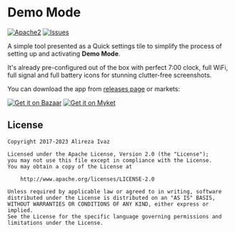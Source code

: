 # Demo Mode

[![Apache2](http://img.shields.io/badge/license-APACHE2-blue.svg)](https://www.apache.org/licenses/LICENSE-2.0.html)
[![Issues](https://img.shields.io/github/issues/AlirezaIvaz/DemoMode)](https://github.com/AlirezaIvaz/DemoMode/issues)

A simple tool presented as a Quick settings tile to simplify the process of setting up and activating **Demo Mode**.

It's already pre-configured out of the box with perfect 7:00 clock, full WiFi, full signal and full battery icons for stunning clutter-free screenshots.

You can download the app from [releases page](https://github.com/AlirezaIvaz/BMICalculator/releases) or markets:

[<img src="https://alirezaivaz.ir/assets/img/get-cafebazaar-en.png" alt="Get it on Bazaar">](https://cafebazaar.ir/app/ir.alirezaivaz.bmi?l=en)
[<img src="https://alirezaivaz.ir/assets/img/get-myket-en.png" alt="Get it on Myket">](https://myket.ir/app/ir.alirezaivaz.bmi)

## License

    Copyright 2017-2023 Alireza Ivaz

    Licensed under the Apache License, Version 2.0 (the "License");
    you may not use this file except in compliance with the License.
    You may obtain a copy of the License at

        http://www.apache.org/licenses/LICENSE-2.0

    Unless required by applicable law or agreed to in writing, software
    distributed under the License is distributed on an "AS IS" BASIS,
    WITHOUT WARRANTIES OR CONDITIONS OF ANY KIND, either express or implied.
    See the License for the specific language governing permissions and
    limitations under the License.

